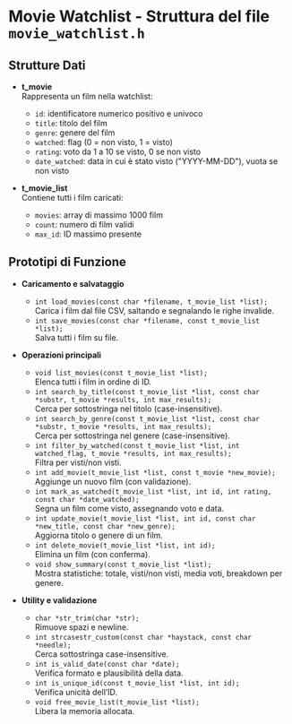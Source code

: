 # Movie Watchlist - Struttura del file `movie_watchlist.h`

## Strutture Dati

- **t_movie**  
  Rappresenta un film nella watchlist:
  - `id`: identificatore numerico positivo e univoco
  - `title`: titolo del film
  - `genre`: genere del film
  - `watched`: flag (0 = non visto, 1 = visto)
  - `rating`: voto da 1 a 10 se visto, 0 se non visto
  - `date_watched`: data in cui è stato visto ("YYYY-MM-DD"), vuota se non visto

- **t_movie_list**  
  Contiene tutti i film caricati:
  - `movies`: array di massimo 1000 film
  - `count`: numero di film validi
  - `max_id`: ID massimo presente

## Prototipi di Funzione

- **Caricamento e salvataggio**
  - `int load_movies(const char *filename, t_movie_list *list);`  
    Carica i film dal file CSV, saltando e segnalando le righe invalide.
  - `int save_movies(const char *filename, const t_movie_list *list);`  
    Salva tutti i film su file.

- **Operazioni principali**
  - `void list_movies(const t_movie_list *list);`  
    Elenca tutti i film in ordine di ID.
  - `int search_by_title(const t_movie_list *list, const char *substr, t_movie *results, int max_results);`  
    Cerca per sottostringa nel titolo (case-insensitive).
  - `int search_by_genre(const t_movie_list *list, const char *substr, t_movie *results, int max_results);`  
    Cerca per sottostringa nel genere (case-insensitive).
  - `int filter_by_watched(const t_movie_list *list, int watched_flag, t_movie *results, int max_results);`  
    Filtra per visti/non visti.
  - `int add_movie(t_movie_list *list, const t_movie *new_movie);`  
    Aggiunge un nuovo film (con validazione).
  - `int mark_as_watched(t_movie_list *list, int id, int rating, const char *date_watched);`  
    Segna un film come visto, assegnando voto e data.
  - `int update_movie(t_movie_list *list, int id, const char *new_title, const char *new_genre);`  
    Aggiorna titolo o genere di un film.
  - `int delete_movie(t_movie_list *list, int id);`  
    Elimina un film (con conferma).
  - `void show_summary(const t_movie_list *list);`  
    Mostra statistiche: totale, visti/non visti, media voti, breakdown per genere.

- **Utility e validazione**
  - `char *str_trim(char *str);`  
    Rimuove spazi e newline.
  - `int strcasestr_custom(const char *haystack, const char *needle);`  
    Cerca sottostringa case-insensitive.
  - `int is_valid_date(const char *date);`  
    Verifica formato e plausibilità della data.
  - `int is_unique_id(const t_movie_list *list, int id);`  
    Verifica unicità dell’ID.
  - `void free_movie_list(t_movie_list *list);`  
    Libera la memoria allocata.